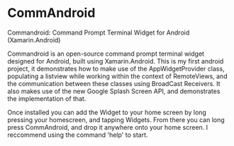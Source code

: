# CommAndroid
Commandroid: Command Prompt Terminal Widget for Android (Xamarin.Android)

Commandroid is an open-source command prompt terminal widget designed for Android, built using Xamarin.Android. This is my first android project, it demonstrates how to make use of the AppWidgetProvider class, populating a listview while working within the context of RemoteViews, and the communication between these classes using BroadCast Receivers. It also makes use of the new Google Splash Screen API, and demonstrates the implementation of that.

Once installed you can add the Widget to your home screen by long pressing your homescreen, and tapping Widgets. From there you can long press CommAndroid, and drop it anywhere onto your home screen. I reccommend using the command 'help' to start.
